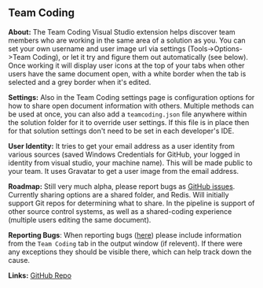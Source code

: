 Team Coding
--

**About:** The Team Coding Visual Studio extension helps discover team members who are working in the same area of a solution as you. You can set your own username and user image url via settings (Tools->Options->Team Coding), or let it try and figure them out automatically (see below). Once working it will display user icons at the top of your tabs when other users have the same document open, with a white border when the tab is selected and a grey border when it's edited.

**Settings:** Also in the Team Coding settings page is configuration options for how to share open document information with others. Multiple methods can be used at once, you can also add a `teamcoding.json` file anywhere within the solution folder for it to override user settings. If this file is in place then for that solution settings don't need to be set in each developer's IDE.

**User Identity:** It tries to get your email address as a user identity from various sources (saved Windows Credentials for GitHub, your logged in identity from visual studio, your machine name). This will be made public to your team. It uses Gravatar to get a user image from the email address.

**Roadmap:** Still very much alpha, please report bugs as [GitHub issues](https://github.com/georgeduckett/TeamCoding/issues). Currently sharing options are a shared folder, and Redis. Will initially support Git repos for determining what to share. In the pipeline is support of other source control systems, as well as a shared-coding experience (multiple users editing the same document).

**Reporting Bugs**: When reporting bugs ([here](https://github.com/georgeduckett/TeamCoding/issues)) please include information from the `Team Coding` tab in the output window (if relevent). If there were any exceptions they should be visible there, which can help track down the cause.

**Links:** [GitHub Repo](https://github.com/georgeduckett/TeamCoding/)